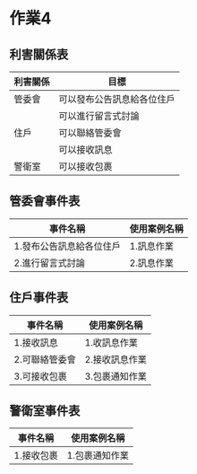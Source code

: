 # 作業4
## 利害關係表

|利害關係|目標|
|---|---|
|管委會|可以發布公告訊息給各位住戶|
||可以進行留言式討論|
|住戶|可以聯絡管委會|
||可以接收訊息|
|警衛室|可以接收包裹|

## 管委會事件表
|事件名稱|使用案例名稱|
|---|---|
|1.發布公告訊息給各位住戶|1.訊息作業|
|2.進行留言式討論|2.訊息作業|

## 住戶事件表
|事件名稱|使用案例名稱|
|---|---|
|1.接收訊息|1.收訊息作業||
|2.可聯絡管委會|2.接收訊息作業|
|3.可接收包裹|3.包裹通知作業|

## 警衛室事件表
|事件名稱|使用案例名稱|
|---|---|
|1.接收包裹|1.包裹通知作業|
